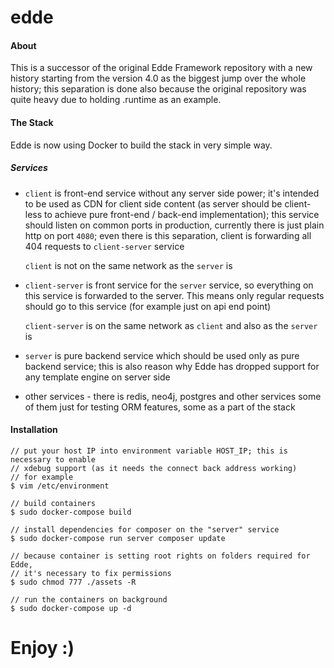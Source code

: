 # edde

#### About

This is a successor of the original Edde Framework repository with a new history starting from the version 4.0 as
the biggest jump over the whole history; this separation is done also because the original repository was quite
heavy due to holding .runtime as an example.

#### The Stack

Edde is now using Docker to build the stack in very simple way.

##### Services

- `client` is front-end service without any server side power; it's intended to
	be used as CDN for client side content (as server should be client-less
	to achieve pure front-end / back-end implementation); this service
	should listen on common ports in production, currently there is just
	plain http on port `4080`; even there is this separation, client is
	forwarding all 404 requests to `client-server` service
	
	 `client` is not on the same network as the `server` is 
- `client-server` is front service for the `server` service, so everything on
	this service is forwarded to the server. This means only regular requests
	should go to this service (for example just on api end point)
	
	`client-server` is on the same network as `client` and also as
	the `server` is
- `server` is pure backend service which should be used only as pure backend
	service; this is also reason why Edde has dropped support for any template
	engine on server side
- other services - there is redis, neo4j, postgres and other services some of them
	just for testing ORM features, some as a part of the stack

#### Installation

```text
// put your host IP into environment variable HOST_IP; this is necessary to enable
// xdebug support (as it needs the connect back address working)
// for example
$ vim /etc/environment

// build containers 
$ sudo docker-compose build

// install dependencies for composer on the "server" service 
$ sudo docker-compose run server composer update

// because container is setting root rights on folders required for Edde,
// it's necessary to fix permissions
$ sudo chmod 777 ./assets -R

// run the containers on background 
$ sudo docker-compose up -d

```

# Enjoy :)
